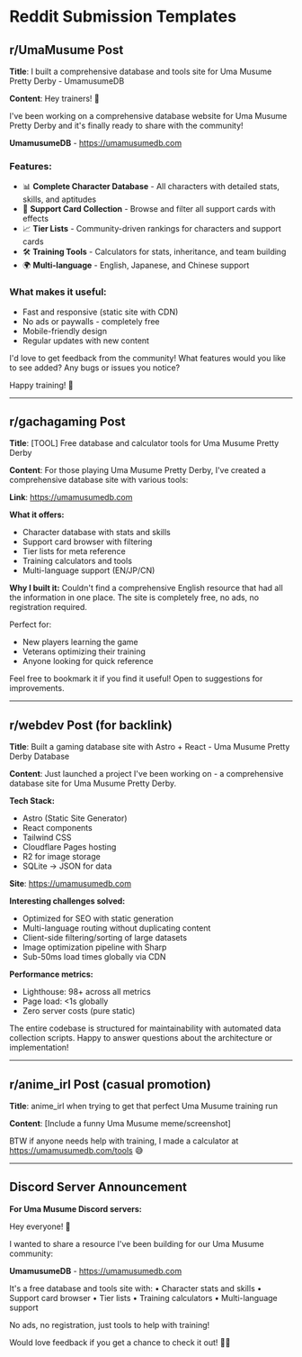 # Reddit Submission Templates

## r/UmaMusume Post

**Title**: I built a comprehensive database and tools site for Uma Musume Pretty Derby - UmamusumeDB

**Content**:
Hey trainers! 👋

I've been working on a comprehensive database website for Uma Musume Pretty Derby and it's finally ready to share with the community!

**UmamusumeDB** - https://umamusumedb.com

### Features:
- 📊 **Complete Character Database** - All characters with detailed stats, skills, and aptitudes
- 🎴 **Support Card Collection** - Browse and filter all support cards with effects
- 📈 **Tier Lists** - Community-driven rankings for characters and support cards
- 🛠️ **Training Tools** - Calculators for stats, inheritance, and team building
- 🌍 **Multi-language** - English, Japanese, and Chinese support

### What makes it useful:
- Fast and responsive (static site with CDN)
- No ads or paywalls - completely free
- Mobile-friendly design
- Regular updates with new content

I'd love to get feedback from the community! What features would you like to see added? Any bugs or issues you notice?

Happy training! 🏇

---

## r/gachagaming Post

**Title**: [TOOL] Free database and calculator tools for Uma Musume Pretty Derby

**Content**:
For those playing Uma Musume Pretty Derby, I've created a comprehensive database site with various tools:

**Link**: https://umamusumedb.com

**What it offers:**
- Character database with stats and skills
- Support card browser with filtering
- Tier lists for meta reference
- Training calculators and tools
- Multi-language support (EN/JP/CN)

**Why I built it:**
Couldn't find a comprehensive English resource that had all the information in one place. The site is completely free, no ads, no registration required.

Perfect for:
- New players learning the game
- Veterans optimizing their training
- Anyone looking for quick reference

Feel free to bookmark it if you find it useful! Open to suggestions for improvements.

---

## r/webdev Post (for backlink)

**Title**: Built a gaming database site with Astro + React - Uma Musume Pretty Derby Database

**Content**:
Just launched a project I've been working on - a comprehensive database site for Uma Musume Pretty Derby.

**Tech Stack:**
- Astro (Static Site Generator)
- React components
- Tailwind CSS  
- Cloudflare Pages hosting
- R2 for image storage
- SQLite → JSON for data

**Site**: https://umamusumedb.com

**Interesting challenges solved:**
- Optimized for SEO with static generation
- Multi-language routing without duplicating content
- Client-side filtering/sorting of large datasets
- Image optimization pipeline with Sharp
- Sub-50ms load times globally via CDN

**Performance metrics:**
- Lighthouse: 98+ across all metrics
- Page load: <1s globally
- Zero server costs (pure static)

The entire codebase is structured for maintainability with automated data collection scripts. Happy to answer questions about the architecture or implementation!

---

## r/anime_irl Post (casual promotion)

**Title**: anime_irl when trying to get that perfect Uma Musume training run

**Content**:
[Include a funny Uma Musume meme/screenshot]

BTW if anyone needs help with training, I made a calculator at https://umamusumedb.com/tools 😅

---

## Discord Server Announcement

**For Uma Musume Discord servers:**

Hey everyone! 👋 

I wanted to share a resource I've been building for our Uma Musume community:

**UmamusumeDB** - https://umamusumedb.com

It's a free database and tools site with:
• Character stats and skills
• Support card browser
• Tier lists
• Training calculators
• Multi-language support

No ads, no registration, just tools to help with training! 

Would love feedback if you get a chance to check it out! 🏇✨